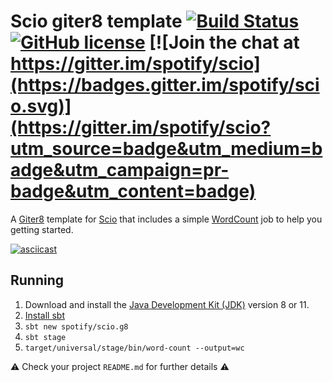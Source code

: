 Scio giter8 template
[![Build Status](https://travis-ci.org/spotify/scio.g8.svg?branch=master)](https://travis-ci.org/spotify/scio.g8)
[![GitHub license](https://img.shields.io/github/license/spotify/scio.g8.svg)](./LICENSE)
[![Join the chat at https://gitter.im/spotify/scio](https://badges.gitter.im/spotify/scio.svg)](https://gitter.im/spotify/scio?utm_source=badge&utm_medium=badge&utm_campaign=pr-badge&utm_content=badge)
====================

A [Giter8][g8] template for [Scio][scio] that includes a simple [WordCount][WordCount] job to help you getting started.

[![asciicast](https://asciinema.org/a/2UbkLYD3BQgdQnXjuMeI7c8dZ.svg)](https://asciinema.org/a/2UbkLYD3BQgdQnXjuMeI7c8dZ?autoplay=1)

## Running

1. Download and install the [Java Development Kit (JDK)](https://adoptopenjdk.net/index.html) version 8 or 11.
2. [Install sbt](http://www.scala-sbt.org/1.x/docs/Setup.html)
3. `sbt new spotify/scio.g8`
4. `sbt stage`
5. `target/universal/stage/bin/word-count --output=wc`

⚠️ Check your project `README.md` for further details ⚠️

[g8]: http://www.foundweekends.org/giter8/
[scio]: http://github.com/spotify/scio/
[WordCount]: src/main/g8/src/main/scala/$organization__packaged$/WordCount.scala 
